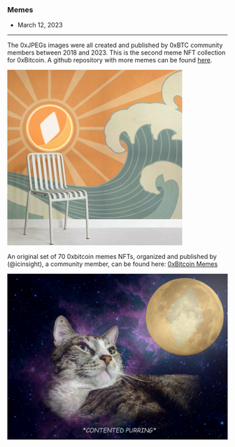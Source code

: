 

### Memes

* March 12, 2023 

---

The 0xJPEGs images were all created and published by 0xBTC community members  between 2018 and 2023. This is the second meme NFT collection for 0xBitcoin. A github repository with more memes can be found [here](https://github.com/0xBrian/0xBitcoin-memes).

 
![image](https://github.com/0xBrian/0xBitcoin-memes/raw/master/memes/0xbtcwaves.png)

An original set of 70 0xbitcoin memes NFTs, organized and published by (@icinsight), a community member, can be found here: [0xBitcoin Memes](https://etherscan.io/address/0x6c10511ddea5f3ed38a0163224198e37b81525bc)



![image](https://github.com/0xBrian/0xBitcoin-memes/raw/master/memes/Qat_Moon_smoller.png)
 
 